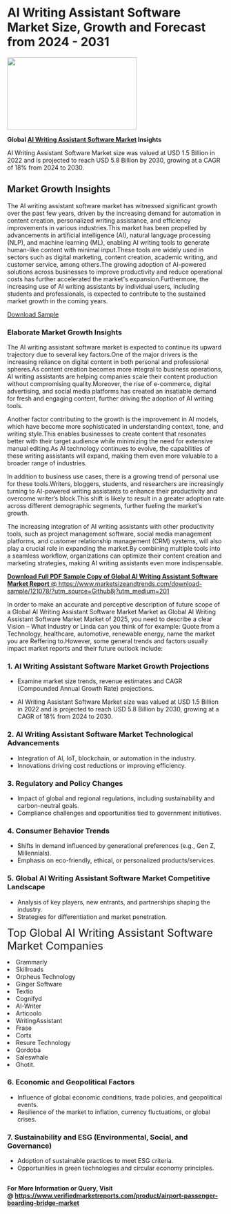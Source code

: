 <H1>AI Writing Assistant Software Market Size, Growth and Forecast from 2024 - 2031</H1><img class="aligncenter size-medium wp-image-584254" src="https://thirdeyenews.in/wp-content/uploads/2024/09/Global-Market-Research-300x168.jpeg" alt="" width="300" height="168" /><p><strong>Global&nbsp;<a href="https://www.marketsizeandtrends.com/download-sample/121078/?utm_source=Github8j?utm_medium=201">AI Writing Assistant Software Market</a> Insights</strong></p><p>AI Writing Assistant Software Market size was valued at USD 1.5 Billion in 2022 and is projected to reach USD 5.8 Billion by 2030, growing at a CAGR of 18% from 2024 to 2030.</p><p><h2>Market Growth Insights</h2> <p>The AI writing assistant software market has witnessed significant growth over the past few years, driven by the increasing demand for automation in content creation, personalized writing assistance, and efficiency improvements in various industries.This market has been propelled by advancements in artificial intelligence (AI), natural language processing (NLP), and machine learning (ML), enabling AI writing tools to generate human-like content with minimal input.These tools are widely used in sectors such as digital marketing, content creation, academic writing, and customer service, among others.The growing adoption of AI-powered solutions across businesses to improve productivity and reduce operational costs has further accelerated the market's expansion.Furthermore, the increasing use of AI writing assistants by individual users, including students and professionals, is expected to contribute to the sustained market growth in the coming years.</p> <p><a href="#">Download Sample</a></p> <h3>Elaborate Market Growth Insights</h3> <p>The AI writing assistant software market is expected to continue its upward trajectory due to several key factors.One of the major drivers is the increasing reliance on digital content in both personal and professional spheres.As content creation becomes more integral to business operations, AI writing assistants are helping companies scale their content production without compromising quality.Moreover, the rise of e-commerce, digital advertising, and social media platforms has created an insatiable demand for fresh and engaging content, further driving the adoption of AI writing tools.</p> <p>Another factor contributing to the growth is the improvement in AI models, which have become more sophisticated in understanding context, tone, and writing style.This enables businesses to create content that resonates better with their target audience while minimizing the need for extensive manual editing.As AI technology continues to evolve, the capabilities of these writing assistants will expand, making them even more valuable to a broader range of industries.</p> <p>In addition to business use cases, there is a growing trend of personal use for these tools.Writers, bloggers, students, and researchers are increasingly turning to AI-powered writing assistants to enhance their productivity and overcome writer’s block.This shift is likely to result in a greater adoption rate across different demographic segments, further fueling the market's growth.</p> <p>The increasing integration of AI writing assistants with other productivity tools, such as project management software, social media management platforms, and customer relationship management (CRM) systems, will also play a crucial role in expanding the market.By combining multiple tools into a seamless workflow, organizations can optimize their content creation and marketing strategies, making AI writing assistants even more indispensable.</p> <p><a href="#"></p><p><span class=""><strong>Download Full PDF Sample Copy of Global AI Writing Assistant Software Market Report</strong> @ <a href="https://www.marketsizeandtrends.com/download-sample/121078/?utm_source=Github8j?utm_medium=201" target="_blank">https://www.marketsizeandtrends.com/download-sample/121078/?utm_source=Github8j?utm_medium=201</a></span></p><p>In order to make an accurate and perceptive description of future scope of a Global&nbsp;AI Writing Assistant Software Market Market as Global&nbsp;AI Writing Assistant Software Market Market of 2025, you need to describe a clear Vision &ndash; What Industry or Linda can you think of for example: Quote from a Technology, healthcare, automotive, renewable energy, name the market you are Reffering to.However, some general trends and factors usually impact market reports and their future outlook include:</p><h3>1.&nbsp;<strong>AI Writing Assistant Software Market Growth Projections</strong></h3><ul><li>Examine market size trends, revenue estimates and CAGR (Compounded Annual Growth Rate) projections.</li><li><p>AI Writing Assistant Software Market size was valued at USD 1.5 Billion in 2022 and is projected to reach USD 5.8 Billion by 2030, growing at a CAGR of 18% from 2024 to 2030.</p></li></ul><h3>2.&nbsp;<strong>AI Writing Assistant Software Market Technological Advancements</strong></h3><ul><li>Integration of AI, IoT, blockchain, or automation in the industry.</li><li>Innovations driving cost reductions or improving efficiency.</li></ul><h3>3.&nbsp;<strong>Regulatory and Policy Changes</strong></h3><ul><li>Impact of global and regional regulations, including sustainability and carbon-neutral goals.</li><li>Compliance challenges and opportunities tied to government initiatives.</li></ul><h3>4.&nbsp;<strong>Consumer Behavior Trends</strong></h3><ul><li>Shifts in demand influenced by generational preferences (e.g., Gen Z, Millennials).</li><li>Emphasis on eco-friendly, ethical, or personalized products/services.</li></ul><h3>5.&nbsp;<strong>Global AI Writing Assistant Software Market Competitive Landscape</strong></h3><ul><li>Analysis of key players, new entrants, and partnerships shaping the industry.</li><li>Strategies for differentiation and market penetration.</li></ul><p data-pm-slice="1 1 []"><span style="color: inherit; font-family: inherit; font-size: 25px;">Top Global AI Writing Assistant Software Market Companies</span></p><div class="" data-test-id=""><p><li>Grammarly</li><li> Skillroads</li><li> Orpheus Technology</li><li> Ginger Software</li><li> Textio</li><li> Cognifyd</li><li> AI-Writer</li><li> Articoolo</li><li> WritingAssistant</li><li> Frase</li><li> Cortx</li><li> Resure Technology</li><li> Qordoba</li><li> Saleswhale</li><li> Ghotit.</li></p></div><h3>6.&nbsp;<strong>Economic and Geopolitical Factors</strong></h3><ul><li>Influence of global economic conditions, trade policies, and geopolitical events.</li><li>Resilience of the market to inflation, currency fluctuations, or global crises.</li></ul><h3>7.&nbsp;<strong>Sustainability and ESG (Environmental, Social, and Governance)</strong></h3><ul><li>Adoption of sustainable practices to meet ESG criteria.</li><li>Opportunities in green technologies and circular economy principles.</li></ul><h2><strong style="font-size: 14px;">For More Information or Query, Visit @&nbsp;</strong><a style="background-color: #ffffff; font-size: 14px;" href="https://www.marketsizeandtrends.com/report/ai-writing-assistant-software-market/" target="_blank">https://www.verifiedmarketreports.com/product/airport-passenger-boarding-bridge-market</a></h2>